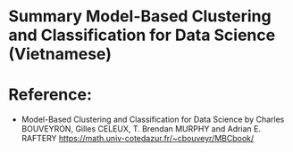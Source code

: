 # Summary Model-Based Clustering and Classification for Data Science (Vietnamese)
 
# Reference:

- Model-Based Clustering and Classification for Data Science by Charles BOUVEYRON, Gilles CELEUX, T. Brendan MURPHY and Adrian E. RAFTERY https://math.univ-cotedazur.fr/~cbouveyr/MBCbook/
